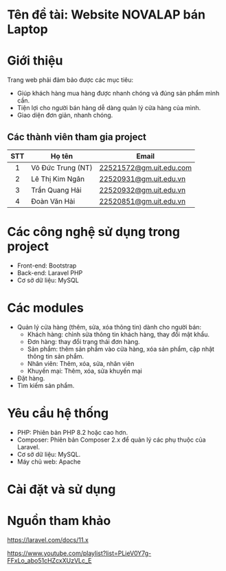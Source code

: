 # Tên đề tài: Website NOVALAP bán Laptop 
# Giới thiệu
Trang web phải đảm bảo được các mục tiêu:
- Giúp khách hàng mua hàng được nhanh chóng và đúng sản phẩm mình cần.
- Tiện lợi cho người bán hàng dễ dàng quản lý cửa hàng của mình.
- Giao diện đơn giản, nhanh chóng.
## Các thành viên tham gia project

| STT| Họ tên            | Email                  |
|:--:|-------------------|------------------------|
| 1  | Võ Đức Trung (NT) | 22521572@gm.uit.edu.com|     |
| 2  | Lê Thị Kim Ngân   | 22520931@gm.uit.edu.vn |
| 3  | Trần Quang Hải    | 22520932@gm.uit.edu.vn |
| 4  | Đoàn Văn Hải      | 22520851@gm.uit.edu.vn |

# Các công nghệ sử dụng trong project
- Front-end: Bootstrap 
- Back-end: Laravel PHP
- Cơ sở dữ liệu: MySQL
# Các modules
- Quản lý cửa hàng (thêm, sửa, xóa thông tin) dành cho người bán:
  + Khách hàng: chỉnh sửa thông tin khách hàng, thay đổi mật khẩu.
  + Đơn hàng: thay đổi trạng thái đơn hàng.
  + Sản phẩm: thêm sản phẩm vào cửa hàng, xóa sản phẩm, cập nhật thông tin sản phẩm.
  + Nhân viên: Thêm, xóa, sửa, nhân viên
  + Khuyến mại: Thêm, xóa, sửa khuyến mại
- Đặt hàng.
- Tìm kiếm sản phẩm.
# Yêu cầu hệ thống
- PHP: Phiên bản PHP 8.2 hoặc cao hơn.
- Composer: Phiên bản Composer 2.x để quản lý các phụ thuộc của Laravel.
- Cơ sở dữ liệu: MySQL.
- Máy chủ web: Apache  
# Cài đặt và sử dụng

# Nguồn tham khảo
https://laravel.com/docs/11.x 

https://www.youtube.com/playlist?list=PLieV0Y7g-FFxLo_abo51cHZcxXUzVLc_E
